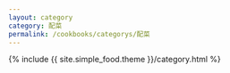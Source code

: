 ```yaml
---
layout: category
category: 配菜
permalink: /cookbooks/categorys/配菜
---
```

{% include {{ site.simple_food.theme }}/category.html %}